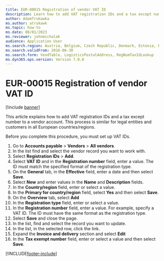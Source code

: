 ```yaml
---
title: EUR-00015 Registration of vendor VAT ID
description: Learn how to add VAT registration IDs and a tax except number to a vendor account, including a step-by-step process for adding VAT registration IDs.
author: AdamTrukawka
ms.author: atrukawk
ms.topic: how-to
ms.date: 08/01/2023
ms.reviewer: johnmichalak
audience: Application User
ms.search.region: Austria, Belgium, Czech Republic, Denmark, Estonia, Finland, France, Germany, Hungary, Ireland, Italy, Latvia, Lithuania, Netherlands, Poland, Spain, Sweden, United Kingdom
ms.search.validFrom: 2016-06-30
ms.search.form: VendTable, LogisticsPostalAddress, RegNumTaxIdLookup
ms.dyn365.ops.version: Version 7.0.0
---
```


# EUR-00015 Registration of vendor VAT ID

[!include [banner](../../includes/banner.md)]

This article explains how to add VAT registration IDs and a tax except number to a vendor account. This process is similar for legal entities and customers in all European countries/regions. 

Before you complete this procedure, you must set up VAT IDs.

1. Go to **Accounts payable** > **Vendors** > **All vendors**.
2. In the list find and select the vendor record you want to work with.
3. Select **Registration IDs** > **Add**.
4. Select **VAT ID** and in the **Registration number** field, enter a value. The ID must match the specified format of the registration type.  
5. On the **General** tab, in the **Effective** field, enter a date and then select **Save**.
6. Select **New** and enter values in the **Name** and **Description** fields.
7. In the **Country/region** field, enter or select a value.
8. In the **Primary for country/region** field, select **Yes** and then select **Save**.
9. On the **Overview** tab, select **Add**
10. In the **Registration type** field, enter or select a value.
11. In the **Registration number** field, enter a value. For example, specify a VAT ID. The ID must have the same format as the registration type.  
12. Select **Save** and close the page.
13. In the list, find and select the record you want to update.
14. In the list, in the selected row, click the link.
15. Expand the **Invoice and delivery** section and select **Edit**
16. In the **Tax exempt number** field, enter or select a value and then select **Save**.




[!INCLUDE[footer-include](../../../includes/footer-banner.md)]
